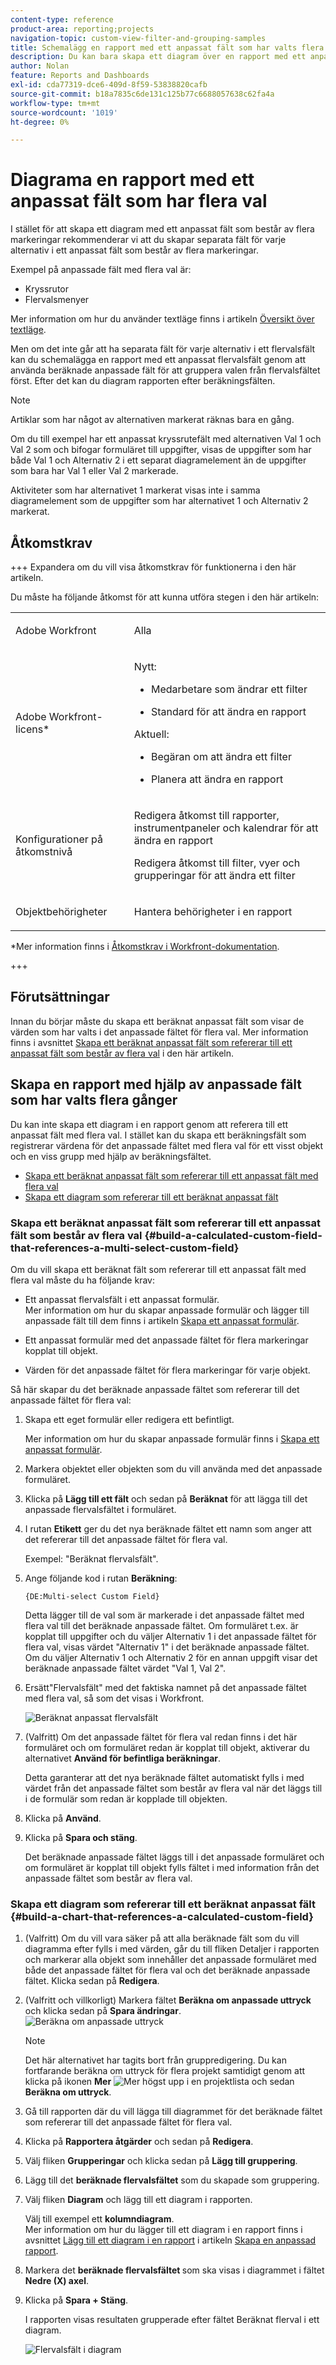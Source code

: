 ```yaml
---
content-type: reference
product-area: reporting;projects
navigation-topic: custom-view-filter-and-grouping-samples
title: Schemalägg en rapport med ett anpassat fält som har valts flera gånger
description: Du kan bara skapa ett diagram över en rapport med ett anpassat fält som består av flera val efter att du har skapat ytterligare ett beräkningsfält som fångar de val som har valts i det anpassade fältet som består av flera val.
author: Nolan
feature: Reports and Dashboards
exl-id: cda77319-dce6-409d-8f59-53838820cafb
source-git-commit: b18a7835c6de131c125b77c6688057638c62fa4a
workflow-type: tm+mt
source-wordcount: '1019'
ht-degree: 0%

---
```


# Diagrama en rapport med ett anpassat fält som har flera val

<!--Audited: 11/2024-->

<!--<span class="preview">The highlighted information on this page refers to functionality not yet generally available. It is available for all customers in the Preview environment and for a select group of customers in the Production environment.</span>-->

I stället för att skapa ett diagram med ett anpassat fält som består av flera markeringar rekommenderar vi att du skapar separata fält för varje alternativ i ett anpassat fält som består av flera markeringar.

Exempel på anpassade fält med flera val är:

* Kryssrutor
* Flervalsmenyer

Mer information om hur du använder textläge finns i artikeln [Översikt över textläge](../../../reports-and-dashboards/reports/text-mode/understand-text-mode.md).

Men om det inte går att ha separata fält för varje alternativ i ett flervalsfält kan du schemalägga en rapport med ett anpassat flervalsfält genom att använda beräknade anpassade fält för att gruppera valen från flervalsfältet först. Efter det kan du diagram rapporten efter beräkningsfälten.

>[!NOTE]
>
>Artiklar som har något av alternativen markerat räknas bara en gång.
>
>Om du till exempel har ett anpassat kryssrutefält med alternativen Val 1 och Val 2 som och bifogar formuläret till uppgifter, visas de uppgifter som har både Val 1 och Alternativ 2 i ett separat diagramelement än de uppgifter som bara har Val 1 eller Val 2 markerade.
>
>Aktiviteter som har alternativet 1 markerat visas inte i samma diagramelement som de uppgifter som har alternativet 1 och Alternativ 2 markerat.

## Åtkomstkrav

+++ Expandera om du vill visa åtkomstkrav för funktionerna i den här artikeln.

Du måste ha följande åtkomst för att kunna utföra stegen i den här artikeln:

<table style="table-layout:auto"> 
 <col> 
 <col> 
 <tbody> 
  <tr> 
   <td role="rowheader">Adobe Workfront</td> 
   <td> <p>Alla</p> </td> 
  </tr> 
  <tr> 
   <td role="rowheader">Adobe Workfront-licens*</td> 
   <td> 
    <p>Nytt:</p>
   <ul><li><p>Medarbetare som ändrar ett filter </p></li>
   <li><p>Standard för att ändra en rapport</p></li> </ul>

<p>Aktuell:</p>
   <ul><li><p>Begäran om att ändra ett filter </p></li>
   <li><p>Planera att ändra en rapport</p></li> </ul></td> 
  </tr> 
  <tr> 
   <td role="rowheader">Konfigurationer på åtkomstnivå</td> 
   <td> <p>Redigera åtkomst till rapporter, instrumentpaneler och kalendrar för att ändra en rapport</p> <p>Redigera åtkomst till filter, vyer och grupperingar för att ändra ett filter</p> </td> 
  </tr> 
  <tr> 
   <td role="rowheader">Objektbehörigheter</td> 
   <td> <p>Hantera behörigheter i en rapport</p>  </td> 
  </tr> 
 </tbody> 
</table>

*Mer information finns i [Åtkomstkrav i Workfront-dokumentation](/help/quicksilver/administration-and-setup/add-users/access-levels-and-object-permissions/access-level-requirements-in-documentation.md).

+++

## Förutsättningar

Innan du börjar måste du skapa ett beräknat anpassat fält som visar de värden som har valts i det anpassade fältet för flera val. Mer information finns i avsnittet [Skapa ett beräknat anpassat fält som refererar till ett anpassat fält som består av flera val](#build-a-calculated-custom-field-that-references-a-multi-select-custom-field) i den här artikeln.

## Skapa en rapport med hjälp av anpassade fält som har valts flera gånger

<!--
<p data-mc-conditions="QuicksilverOrClassic.Draft mode">(NOTE: this moved to its own article, linked in the Note above!)</p>
-->

Du kan inte skapa ett diagram i en rapport genom att referera till ett anpassat fält med flera val. I stället kan du skapa ett beräkningsfält som registrerar värdena för det anpassade fältet med flera val för ett visst objekt och en viss grupp med hjälp av beräkningsfältet. 

* [Skapa ett beräknat anpassat fält som refererar till ett anpassat fält med flera val](#build-a-calculated-custom-field-that-references-a-multi-select-custom-field)
* [Skapa ett diagram som refererar till ett beräknat anpassat fält](#build-a-chart-that-references-a-calculated-custom-field)

### Skapa ett beräknat anpassat fält som refererar till ett anpassat fält som består av flera val {#build-a-calculated-custom-field-that-references-a-multi-select-custom-field}

Om du vill skapa ett beräknat fält som refererar till ett anpassat fält med flera val måste du ha följande krav:

* Ett anpassat flervalsfält i ett anpassat formulär.\
  Mer information om hur du skapar anpassade formulär och lägger till anpassade fält till dem finns i artikeln [Skapa ett anpassat formulär](/help/quicksilver/administration-and-setup/customize-workfront/create-manage-custom-forms/form-designer/design-a-form/design-a-form.md).

* Ett anpassat formulär med det anpassade fältet för flera markeringar kopplat till objekt.
* Värden för det anpassade fältet för flera markeringar för varje objekt.

Så här skapar du det beräknade anpassade fältet som refererar till det anpassade fältet för flera val:

1. Skapa ett eget formulär eller redigera ett befintligt.

   Mer information om hur du skapar anpassade formulär finns i [Skapa ett anpassat formulär](/help/quicksilver/administration-and-setup/customize-workfront/create-manage-custom-forms/form-designer/design-a-form/design-a-form.md).

1. Markera objektet eller objekten som du vill använda med det anpassade formuläret.
1. Klicka på **Lägg till ett fält** och sedan på **Beräknat** för att lägga till det anpassade flervalsfältet i formuläret.

1. I rutan **Etikett** ger du det nya beräknade fältet ett namn som anger att det refererar till det anpassade fältet för flera val.

   Exempel: &quot;Beräknat flervalsfält&quot;.

1. Ange följande kod i rutan **Beräkning**:

   `{DE:Multi-select Custom Field}`

   Detta lägger till de val som är markerade i det anpassade fältet med flera val till det beräknade anpassade fältet. Om formuläret t.ex. är kopplat till uppgifter och du väljer Alternativ 1 i det anpassade fältet för flera val, visas värdet &quot;Alternativ 1&quot; i det beräknade anpassade fältet. Om du väljer Alternativ 1 och Alternativ 2 för en annan uppgift visar det beräknade anpassade fältet värdet &quot;Val 1, Val 2&quot;.

1. Ersätt&quot;Flervalsfält&quot; med det faktiska namnet på det anpassade fältet med flera val, så som det visas i Workfront.

   ![Beräknat anpassat flervalsfält](assets/calculated-multi-select-custom-field-nwe-350x223.png)

1. (Valfritt) Om det anpassade fältet för flera val redan finns i det här formuläret och om formuläret redan är kopplat till objekt, aktiverar du alternativet **Använd för befintliga beräkningar**.

   Detta garanterar att det nya beräknade fältet automatiskt fylls i med värdet från det anpassade fältet som består av flera val när det läggs till i de formulär som redan är kopplade till objekten.

1. Klicka på **Använd**.
1. Klicka på **Spara och stäng**.

   Det beräknade anpassade fältet läggs till i det anpassade formuläret och om formuläret är kopplat till objekt fylls fältet i med information från det anpassade fältet som består av flera val.

### Skapa ett diagram som refererar till ett beräknat anpassat fält {#build-a-chart-that-references-a-calculated-custom-field}

1. (Valfritt) Om du vill vara säker på att alla beräknade fält som du vill diagramma efter fylls i med värden, går du till fliken Detaljer i rapporten och markerar alla objekt som innehåller det anpassade formuläret med både det anpassade fältet för flera val och det beräknade anpassade fältet. Klicka sedan på **Redigera**.
1. (Valfritt och villkorligt) Markera fältet **Beräkna om anpassade uttryck** och klicka sedan på **Spara ändringar**.\
   ![Beräkna om anpassade uttryck](assets/recalculate-custom-expressions-350x259.png)

   >[!NOTE]
   >
   >Det här alternativet har tagits bort från gruppredigering.  Du kan fortfarande beräkna om uttryck för flera projekt samtidigt genom att klicka på ikonen **Mer** ![Mer](assets/more-icon-45x33.png) högst upp i en projektlista och sedan **Beräkna om uttryck**.

1. Gå till rapporten där du vill lägga till diagrammet för det beräknade fältet som refererar till det anpassade fältet för flera val.
1. Klicka på **Rapportera åtgärder** och sedan på **Redigera**.

1. Välj fliken <strong>Grupperingar</strong> och klicka sedan på <strong>Lägg till gruppering</strong>.
1. Lägg till det <strong>beräknade flervalsfältet</strong> som du skapade som gruppering.
1. Välj fliken <strong>Diagram</strong> och lägg till ett diagram i rapporten.

   Välj till exempel ett **kolumndiagram**.
   <br>Mer information om hur du lägger till ett diagram i en rapport finns i avsnittet <a href="../../../reports-and-dashboards/reports/creating-and-managing-reports/create-custom-report.md#add-a-chart" class="MCXref xref">Lägg till ett diagram i en rapport</a> i artikeln <a href="../../../reports-and-dashboards/reports/creating-and-managing-reports/create-custom-report.md" class="MCXref xref">Skapa en anpassad rapport</a>.
1. Markera det <strong>beräknade flervalsfältet </strong> som ska visas i diagrammet i fältet **Nedre (X) axel**.
1. Klicka på <strong>Spara + Stäng</strong>.

   I rapporten visas resultaten grupperade efter fältet Beräknat flerval i ett diagram.

   ![Flervalsfält i diagram](assets/chart-multi-select-field-column-chart-example.png)

